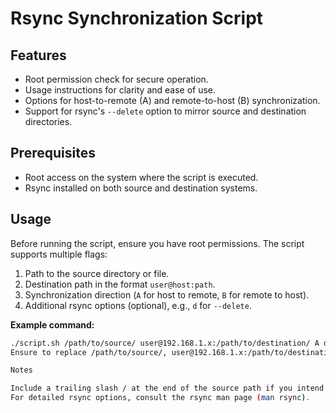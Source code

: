 # Rsync Synchronization Script
## Features
- Root permission check for secure operation.
- Usage instructions for clarity and ease of use.
- Options for host-to-remote (A) and remote-to-host (B) synchronization.
- Support for rsync's `--delete` option to mirror source and destination directories.

## Prerequisites
- Root access on the system where the script is executed.
- Rsync installed on both source and destination systems.

## Usage
Before running the script, ensure you have root permissions. The script supports multiple flags:
1. Path to the source directory or file.
2. Destination path in the format `user@host:path`.
3. Synchronization direction (`A` for host to remote, `B` for remote to host).
4. Additional rsync options (optional), e.g., `d` for `--delete`.

**Example command:**

```bash
./script.sh /path/to/source/ user@192.168.1.x:/path/to/destination/ A d
Ensure to replace /path/to/source/, user@192.168.1.x:/path/to/destination/, and flags with your actual data.

Notes

Include a trailing slash / at the end of the source path if you intend to transfer files within the directory without transferring the directory itself.
For detailed rsync options, consult the rsync man page (man rsync).
